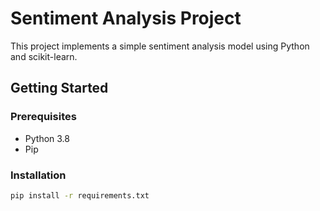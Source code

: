 # Sentiment Analysis Project

This project implements a simple sentiment analysis model using Python and scikit-learn.

## Getting Started

### Prerequisites

- Python 3.8
- Pip

### Installation

```bash
pip install -r requirements.txt
